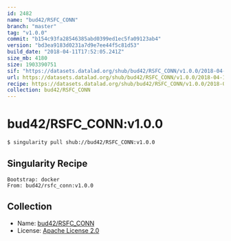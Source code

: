 ```yaml
---
id: 2482
name: "bud42/RSFC_CONN"
branch: "master"
tag: "v1.0.0"
commit: "b154c93fa28546385abd0399ed1ec5fa09123ab4"
version: "bd3ea9183d0231a7d9e7ee44f5c81d53"
build_date: "2018-04-11T17:52:05.241Z"
size_mb: 4180
size: 1903390751
sif: "https://datasets.datalad.org/shub/bud42/RSFC_CONN/v1.0.0/2018-04-11-b154c93f-bd3ea918/bd3ea9183d0231a7d9e7ee44f5c81d53.simg"
url: https://datasets.datalad.org/shub/bud42/RSFC_CONN/v1.0.0/2018-04-11-b154c93f-bd3ea918/
recipe: https://datasets.datalad.org/shub/bud42/RSFC_CONN/v1.0.0/2018-04-11-b154c93f-bd3ea918/Singularity
collection: bud42/RSFC_CONN
---
```


# bud42/RSFC_CONN:v1.0.0

```bash
$ singularity pull shub://bud42/RSFC_CONN:v1.0.0
```

## Singularity Recipe

```singularity
Bootstrap: docker
From: bud42/rsfc_conn:v1.0.0
```

## Collection

 - Name: [bud42/RSFC_CONN](https://github.com/bud42/RSFC_CONN)
 - License: [Apache License 2.0](https://api.github.com/licenses/apache-2.0)

